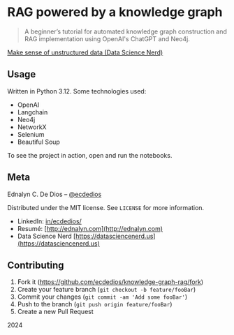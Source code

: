 # RAG powered by a knowledge graph

> A beginner’s tutorial for automated knowledge graph construction and RAG implementation using OpenAI's ChatGPT and Neo4j.

[Make sense of unstructured data (Data Science Nerd)](https://medium.com/data-science-nerd/make-sense-of-unstructured-data-63f386bd5182)

## Usage

Written in Python 3.12. Some technologies used:

- OpenAI
- Langchain
- Neo4j
- NetworkX
- Selenium
- Beautiful Soup

To see the project in action, open and run the notebooks.

## Meta

Ednalyn C. De Dios – [@ecdedios](https://github.com/ecdedios)

Distributed under the MIT license. See `LICENSE` for more information.

- LinkedIn: [in/ecdedios/](https://www.linkedin.com/in/ecdedios/)
- Resumé: [http://ednalyn.com](http://ednalyn.com)
- Data Science Nerd [https://datasciencenerd.us](https://datasciencenerd.us)

## Contributing

1. Fork it (<https://github.com/ecdedios/knowledge-graph-rag/fork>)
2. Create your feature branch (`git checkout -b feature/fooBar`)
3. Commit your changes (`git commit -am 'Add some fooBar'`)
4. Push to the branch (`git push origin feature/fooBar`)
5. Create a new Pull Request

2024
